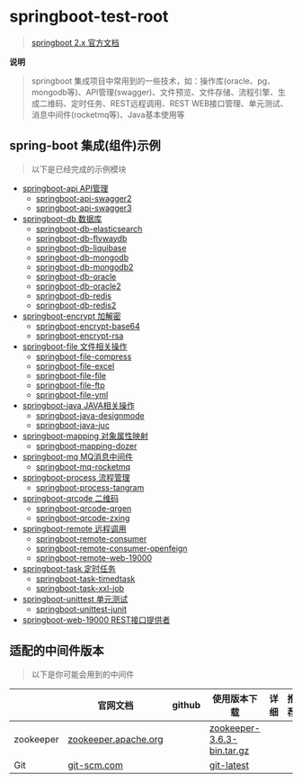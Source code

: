 # springboot-test-root

> [springboot 2.x 官方文档](https://spring.io/projects/spring-boot)

**说明**
> springboot 集成项目中常用到的一些技术，如：操作库(oracle、pg、mongodb等)、API管理(swagger)、文件预览、文件存储、流程引擎、生成二维码、定时任务、REST远程调用、REST WEB接口管理、单元测试、消息中间件(rocketmq等)、Java基本使用等

## spring-boot 集成(组件)示例

> 以下是已经完成的示例模块

- [springboot-api API管理](./springboot-api)
    - [springboot-api-swagger2](./springboot-api/springboot-api-swagger2)
    - [springboot-api-swagger3](./springboot-api/springboot-api-swagger3)
- [springboot-db 数据库](./springboot-db)
    - [springboot-db-elasticsearch](./springboot-db/springboot-db-elasticsearch)
    - [springboot-db-flywaydb](./springboot-db/springboot-db-flywaydb)
    - [springboot-db-liquibase](./springboot-db/springboot-db-liquibase)
    - [springboot-db-mongodb](./springboot-db/springboot-db-mongodb)
    - [springboot-db-mongodb2](./springboot-db/springboot-db-mongodb2)
    - [springboot-db-oracle](./springboot-db/springboot-db-oracle)
    - [springboot-db-oracle2](./springboot-db/springboot-db-oracle2)
    - [springboot-db-redis](./springboot-db/springboot-db-redis)
    - [springboot-db-redis2](./springboot-db/springboot-db-redis2)
- [springboot-encrypt 加解密](./springboot-encrypt)
    - [springboot-encrypt-base64](./springboot-encrypt/springboot-encrypt-base64)
    - [springboot-encrypt-rsa](./springboot-encrypt/springboot-encrypt-rsa)
- [springboot-file 文件相关操作](./springboot-file)
    - [springboot-file-compress](./springboot-file/springboot-file-compress)
    - [springboot-file-excel](./springboot-file/springboot-file-excel)
    - [springboot-file-file](./springboot-file/springboot-file-file)
    - [springboot-file-ftp](./springboot-file/springboot-file-ftp)
    - [springboot-file-yml](./springboot-file/springboot-file-yml)
- [springboot-java JAVA相关操作](./springboot-java)
    - [springboot-java-designmode](./springboot-java/springboot-java-designmode)
    - [springboot-java-juc](./springboot-java/springboot-java-juc)
- [springboot-mapping 对象属性映射](./springboot-mapping)
    - [springboot-mapping-dozer](./springboot-mapping/springboot-mapping-dozer)
- [springboot-mq MQ消息中间件](./springboot-mq)
    - [springboot-mq-rocketmq](./springboot-mq/springboot-mq-rocketmq)
- [springboot-process 流程管理](./springboot-process)
    - [springboot-process-tangram](./springboot-process/springboot-process-tangram)
- [springboot-qrcode 二维码](./springboot-qrcode)
    - [springboot-qrcode-qrgen](./springboot-qrcode/springboot-qrcode-qrgen)
    - [springboot-qrcode-zxing](./springboot-qrcode/springboot-qrcode-zxing)
- [springboot-remote 远程调用](./springboot-remote)
    - [springboot-remote-consumer](./springboot-remote/springboot-remote-consumer)
    - [springboot-remote-consumer-openfeign](./springboot-remote/springboot-remote-consumer-openfeign)
    - [springboot-remote-web-19000](./springboot-remote/springboot-remote-web-19000)
- [springboot-task 定时任务](./springboot-task)
    - [springboot-task-timedtask](./springboot-task/springboot-task-timedtask)
    - [springboot-task-xxl-job](./springboot-task/springboot-task-xxl-job)
- [springboot-unittest 单元测试](./springboot-unittest)
    - [springboot-unittest-junit](./springboot-unittest/springboot-unittest-junit)
- [springboot-web-19000 REST接口提供者](./springboot-web-19000)




## 适配的中间件版本

> 以下是你可能会用到的中间件

|                    | 官网文档 | github  | 使用版本下载  | 详细  |  推荐  |
| ----------------- | ---------- | ---------- | ---------- | ---------- | ---------- | 
| zookeeper        | [zookeeper.apache.org](http://zookeeper.apache.org/releases.html)    |  | [zookeeper-3.6.3-bin.tar.gz](https://www.apache.org/dyn/closer.lua/zookeeper/zookeeper-3.6.3/apache-zookeeper-3.6.3-bin.tar.gz)  |   |  |
| Git              | [git-scm.com](https://git-scm.com/)       |           | [git-latest](https://git-scm.com/downloads)  |   |  |
